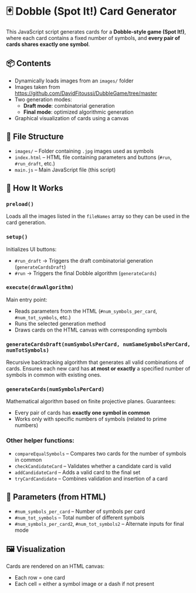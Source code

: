 # 🃏 Dobble (Spot It!) Card Generator

This JavaScript script generates cards for a **Dobble-style game (Spot It!)**, where each card contains a fixed number of symbols, and **every pair of cards shares exactly one symbol**.

## 📦 Contents
- Dynamically loads images from an `images/` folder
- Images taken from https://github.com/DavidFitoussi/DubbleGame/tree/master
- Two generation modes:
  - **Draft mode**: combinatorial generation
  - **Final mode**: optimized algorithmic generation
- Graphical visualization of cards using a canvas

## 📁 File Structure
- `images/` – Folder containing `.jpg` images used as symbols
- `index.html` – HTML file containing parameters and buttons (`#run`, `#run_draft`, etc.)
- `main.js` – Main JavaScript file (this script)

## 🚀 How It Works

### `preload()`
Loads all the images listed in the `fileNames` array so they can be used in the card generation.

### `setup()`
Initializes UI buttons:
- `#run_draft` → Triggers the draft combinatorial generation (`generateCardsDraft`)
- `#run` → Triggers the final Dobble algorithm (`generateCards`)

### `execute(drawAlgorithm)`
Main entry point:
- Reads parameters from the HTML (`#num_symbols_per_card`, `#num_tot_symbols`, etc.)
- Runs the selected generation method
- Draws cards on the HTML canvas with corresponding symbols

### `generateCardsDraft(numSymbolsPerCard, numSameSymbolsPerCard, numTotSymbols)`
Recursive backtracking algorithm that generates all valid combinations of cards. Ensures each new card has **at most or exactly** a specified number of symbols in common with existing ones.

### `generateCards(numSymbolsPerCard)`
Mathematical algorithm based on finite projective planes. Guarantees:
- Every pair of cards has **exactly one symbol in common**
- Works only with specific numbers of symbols (related to prime numbers)

### Other helper functions:
- `compareEqualSymbols` – Compares two cards for the number of symbols in common
- `checkCandidateCard` – Validates whether a candidate card is valid
- `addCandidateCard` – Adds a valid card to the final set
- `tryCardCandidate` – Combines validation and insertion of a card

## 📐 Parameters (from HTML)
- `#num_symbols_per_card` – Number of symbols per card
- `#num_tot_symbols` – Total number of different symbols
- `#num_symbols_per_card2`, `#num_tot_symbols2` – Alternate inputs for final mode

## 🖼️ Visualization
Cards are rendered on an HTML canvas:
- Each row = one card
- Each cell = either a symbol image or a dash if not present


